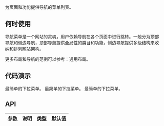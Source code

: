 
为页面和功能提供导航的菜单列表。

## 何时使用

导航菜单是一个网站的灵魂，用户依赖导航在各个页面中进行跳转。一般分为顶部导航和侧边导航，顶部导航提供全局性的类目和功能，侧边导航提供多级结构来收纳和排列网站架构。

更多布局和导航的范例可以参考：通用布局。

## 代码演示

<nt-example>
  <nt-example-showcase>
    <example-menu-basic></example-menu-basic>
  </nt-example-showcase>
  <nt-example-legend title="基本">最简单的下拉菜单。</nt-example-legend>
  <nt-example-code [code]="basicCode"></nt-example-code>
</nt-example>

<nt-example>
  <nt-example-showcase>
    <example-menu-align></example-menu-align>
  </nt-example-showcase>
  <nt-example-legend title="基本">最简单的下拉菜单。</nt-example-legend>
  <nt-example-code [code]="alignCode"></nt-example-code>
</nt-example>

<nt-example>
  <nt-example-showcase>
    <example-menu-nested></example-menu-nested>
  </nt-example-showcase>
  <nt-example-legend title="基本">最简单的下拉菜单。</nt-example-legend>
  <nt-example-code [code]="nestedCode"></nt-example-code>
</nt-example>

## API

| 参数 | 说明 | 类型 | 默认值 |
| --- | --- | --- | --- |
